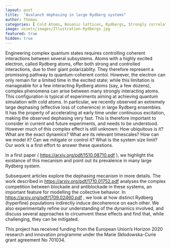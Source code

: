 ```yaml
---
layout: post
title:  "Avalanch dephasing in large Rydberg systems"
author: Thomas
categories: [ Cold Atoms, Bosonic lattices, Rydbergs, Strongly correlated systems ]
image: assets/images/Illustration-Rydbergs.jpg
featured: true
hidden: true
---
```


Engineering complex quantum states requires controlling coherent interactions between several subsystems. Atoms with a highly excited electron, called Rydberg atoms, offer both strong and controlled interactions, due to their giant polarizablity.
They therefore represent a promissing pathway to quantum-coherent contol. However, the electron can only remain for a limited time in the excited state; while this limitation is manageable for a few interacting Rydberg atoms (say, a few dozens), complex phenomena can arise between many strongly interacting atoms.
This configuration is typical of experiments aiming at achieving quantum simulation with cold atoms.
In particular, we recently observed an extremely large dephasing (effective loss of coherence) in large Rydberg ensembles. It has the property of accelerating at early time under continuous excitation, making the observed dephasing very fast.
This is therefore important to consider in current and future experiments, and needs to be understood. However much of this complex effect is still unknown: How ubiquitous is it? 
What are the exact dynamics? What are its relevant timescales? How can we model it? Can we mitigate or control it? What is the system size limit?
Our work is a first effort to answer these questions.

In a first paper ( https://arxiv.org/pdf/1510.08710.pdf ), we highlight the existance of this mecanism and point out its prevalence in many large Rydberg system.

Subsequent articles explore the dephasing mecanism in more details. The work described in https://arxiv.org/pdf/1710.01752.pdf analyses the complex competition between blockade and antiblockade in these systems, an important feature for modelling the collective behavior.
In https://arxiv.org/pdf/1709.02460.pdf , we look at how distinct Rydberg (hyperfine) populations indirectly induce decoherence on each other. We also experimentally refine our understanding of the dynamics involved, and discuss several approaches to circumvent these effects and find that, while challenging, they can be mitigated.

This project has received funding from the European Union’s Horizon 2020 research and innovation programme under the Marie Skłodowska-Curie grant agreement No 701034.